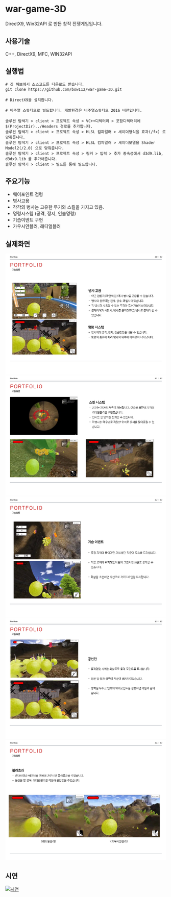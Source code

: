 # war-game-3D
DirectX9, Win32API 로 만든 창작 전쟁게임입니다.


## 사용기술
C++, DirectX9, MFC, WIN32API


## 실행법
```
# 깃 허브에서 소스코드를 다운로드 받습니다.
git clone https://github.com/bsw112/war-game-3D.git

# DirectX9을 설치합니다.

# 비주얼 스튜디오로 빌드합니다. 개발환경은 비주얼스튜디오 2016 버전입니다.

솔루션 탐색기 > client > 프로젝트 속성 > VC++디렉터리 > 포함디렉터리에 $(ProjectDir)../Headers 경로를 추가합니다.
솔루션 탐색기 > client > 프로젝트 속성 > HLSL 컴파일러 > 셰이더형식을 효과(/fx) 로 맞춰줍니다.
솔루션 탐색기 > client > 프로젝트 속성 > HLSL 컴파일러 > 셰이더모델을 Shader Model2(/2.0) 으로 맞춰줍니다.
솔루션 탐색기 > client > 프로젝트 속성 > 링커 > 입력 > 추가 종속성에서 d3d9.lib, d3dx9.lib 를 추가해줍니다. 
솔루션 탐색기 > client > 빌드를 통해 빌드합니다.

```


## 주요기능
* 웨이포인트 점령
* 병사고용
* 각각의 병사는 고유한 무기와 스킬을 가지고 있음.
* 명령시스템 (공격, 정지, 인솔명령)
* 기습이벤트 구현
* 가우시안블러, 래디얼블러


## 실제화면
![alt](readme/슬라이드40.PNG)
![alt](readme/슬라이드41.PNG)
![alt](readme/슬라이드42.PNG)
![alt](readme/슬라이드43.PNG)
![alt](readme/슬라이드44.PNG)

## 시연
[![시연](http://img.youtube.com/vi/-TCkKDWs3Jg/0.jpg)](https://www.youtube.com/watch?v=-TCkKDWs3Jg)
